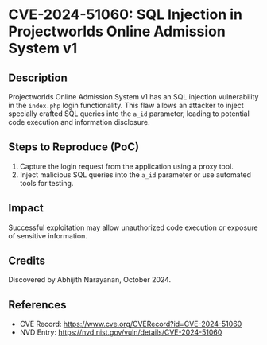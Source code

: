 # CVE-2024-51060: SQL Injection in Projectworlds Online Admission System v1

## Description

Projectworlds Online Admission System v1 has an SQL injection vulnerability in the `index.php` login functionality. This flaw allows an attacker to inject specially crafted SQL queries into the `a_id` parameter, leading to potential code execution and information disclosure.

## Steps to Reproduce (PoC)

1. Capture the login request from the application using a proxy tool.
2. Inject malicious SQL queries into the `a_id` parameter or use automated tools for testing.

## Impact

Successful exploitation may allow unauthorized code execution or exposure of sensitive information.

## Credits

Discovered by Abhijith Narayanan, October 2024.

## References

- CVE Record: https://www.cve.org/CVERecord?id=CVE-2024-51060
- NVD Entry: https://nvd.nist.gov/vuln/details/CVE-2024-51060